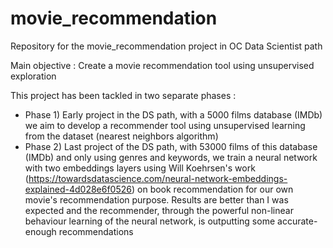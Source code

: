 # movie_recommendation
Repository for the movie_recommendation project in OC Data Scientist path

Main objective : Create a movie recommendation tool using unsupervised exploration

This project has been tackled in two separate phases :

- Phase 1) Early project in the DS path, with a 5000 films database (IMDb) we aim to develop a recommender tool using unsupervised learning from the dataset (nearest neighbors algorithm)
- Phase 2) Last project of the DS path, with 53000 films of this database (IMDb) and only using genres and keywords, we train a neural network with two embeddings layers using Will Koehrsen's work (https://towardsdatascience.com/neural-network-embeddings-explained-4d028e6f0526) on book recommendation for our own movie's recommendation purpose. Results are better than I was expected and the recommender, through the powerful non-linear behaviour learning of the neural network, is outputting some accurate-enough recommendations
